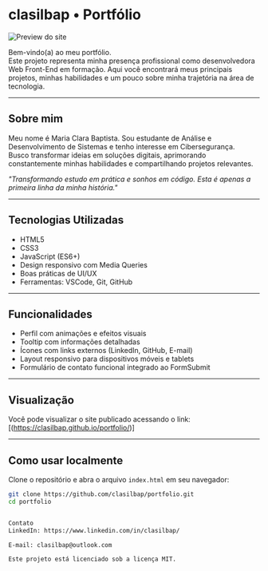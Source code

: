 # clasilbap • Portfólio

![Preview do site](img/pixel.png)

Bem-vindo(a) ao meu portfólio.  
Este projeto representa minha presença profissional como desenvolvedora Web Front-End em formação. Aqui você encontrará meus principais projetos, minhas habilidades e um pouco sobre minha trajetória na área de tecnologia.

---

## Sobre mim

Meu nome é Maria Clara Baptista. Sou estudante de Análise e Desenvolvimento de Sistemas e tenho interesse em Cibersegurança.  
Busco transformar ideias em soluções digitais, aprimorando constantemente minhas habilidades e compartilhando projetos relevantes.

_"Transformando estudo em prática e sonhos em código. Esta é apenas a primeira linha da minha história."_

---

## Tecnologias Utilizadas

- HTML5  
- CSS3  
- JavaScript (ES6+)  
- Design responsivo com Media Queries  
- Boas práticas de UI/UX  
- Ferramentas: VSCode, Git, GitHub

---

## Funcionalidades

- Perfil com animações e efeitos visuais  
- Tooltip com informações detalhadas  
- Ícones com links externos (LinkedIn, GitHub, E-mail)  
- Layout responsivo para dispositivos móveis e tablets  
- Formulário de contato funcional integrado ao FormSubmit

---

## Visualização

Você pode visualizar o site publicado acessando o link:  
[(https://clasilbap.github.io/portfolio/)]

---

## Como usar localmente

Clone o repositório e abra o arquivo `index.html` em seu navegador:

```bash
git clone https://github.com/clasilbap/portfolio.git
cd portfolio


Contato
LinkedIn: https://www.linkedin.com/in/clasilbap/

E-mail: clasilbap@outlook.com

Este projeto está licenciado sob a licença MIT.

